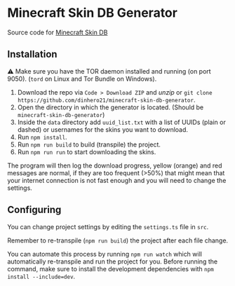 # Minecraft Skin DB Generator

Source code for [Minecraft Skin DB](https://github.com/dinhero21/minecraft-skin-db)

## Installation

:warning: Make sure you have the TOR daemon installed and running (on port 9050). (`tord` on Linux and Tor Bundle on Windows).

1. Download the repo via `Code > Download ZIP` and *unzip* or `git clone https://github.com/dinhero21/minecraft-skin-db-generator`.
2. Open the directory in which the generator is located. (Should be `minecraft-skin-db-generator`)
3. Inside the `data` directory add `uuid_list.txt` with a list of UUIDs (plain or dashed) or usernames for the skins you want to download.
4. Run `npm install`.
5. Run `npm run build` to build (transpile) the project.
6. Run `npm run run` to start downloading the skins.

The program will then log the download progress, yellow (orange) and red messages are normal, if they are too frequent (>50%) that might mean that your internet connection is not fast enough and you will need to change the settings.

## Configuring

You can change project settings by editing the `settings.ts` file in `src`.

Remember to re-transpile (`npm run build`) the project after each file change.

You can automate this process by running `npm run watch` which will automatically re-transpile and run the project for you. Before running the command, make sure to install the development dependencies with `npm install --include=dev`.
